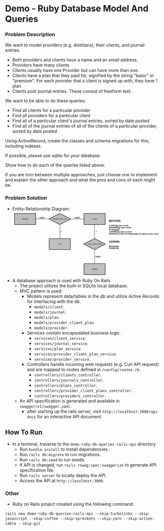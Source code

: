 # Demo - Ruby Database Model And Queries

### Problem Description

We want to model providers (e.g. dietitians), their clients, and journal entries.
- Both providers and clients have a name and an email address.
- Providers have many clients
- Clients usually have one Provider but can have more than one.
- Clients have a plan that they paid for, signified by the string "basic" or "premium". For each
provider that a client is signed up with, they have 1 plan.
- Clients post journal entries. These consist of freeform text.

We want to be able to do these queries:
- Find all clients for a particular provider
- Find all providers for a particular client
- Find all of a particular client's journal entries, sorted by date posted
- Find all of the journal entries of all of the clients of a particular provider, sorted by date posted

Using ActiveRecord, create the classes and schema migrations for this, including indexes.

If possible, please use sqlite for your database.

Show how to do each of the queries listed above.

If you are torn between multiple approaches, just choose one to implement and explain the other approach and what the pros and cons of each might be.

### Problem Solution
- Entity-Relationship Diagram:
![demo-ruby-db-queries-rails-api-er-diagram](../diagrams/demo-ruby-db-queries-rails-api-entity-relationship-diagram.png)
- A database approach is used with Ruby On Rails
    - The project utilizes the built-in SQLite local database.
    - MVC pattern is used:
        - Models represent data/tables in the db and utilize Active Records for interfacing with the db.
            - `models/client`.
            - `models/journal`.
            - `models/plan`.
            - `models/provider_client_plan`.
            - `models/provider`.
        - Services contain encapsulated business logic.
            - `services/client_service`.
            - `services/journal_service`.
            - `services/plan_service`.
            - `services/provider_client_plan_service`.
            - `services/provider_service`.
        - Controllers handle incoming web requests (e.g. Curl API request) and are mapped to routes defined in `/config/routes.rb`.
            - `controllers/clients_controller`.
            - `controllers/journals_controller`.
            - `controllers/plans_controller`.
            - `controllers/provider_client_plans_controller`.
            - `controllers/providers_controller`.
    - An API specification is generated and available in `swagger/v1/swagger.yaml`.
        - after starting up the rails server, visit `http://localhost:3000/api-docs` for an interactive API document.

## How To Run

- In a terminal, traverse to the `demo-ruby-db-queries-rails-api` directory
    - Run `bundle install` to install dependencies.
    - Run `rails db:migrate` to run migrations.
    - Run `rails db:seed` to run seeds.
    - If API is changed, run `rails rswag:spec:swaggerize` to generate API specification file.
    - Run `rails server` to locally deploy the API.
    - Access the API at `http://localhost:3000`.

### Other

- Ruby on Rails project created using the following command:
```
rails new demo-ruby-db-queries-rails-api --skip-turbolinks --skip-javascript --skip-coffee --skip-sprockets --skip-yarn --skip-action-cable --skip-git
```

